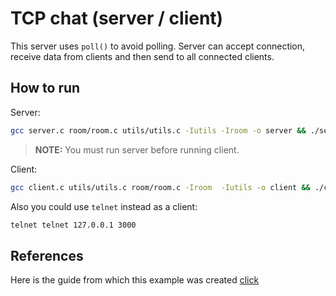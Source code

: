 # TCP chat (server / client)
This server uses `poll()` to avoid polling. Server can accept connection, receive data from clients and then send to all connected clients.

## How to run
Server:
```bash
gcc server.c room/room.c utils/utils.c -Iutils -Iroom -o server && ./server
```

> **NOTE:** You must run server before running client.

Client:
```bash
gcc client.c utils/utils.c room/room.c -Iroom  -Iutils -o client && ./client
```

Also you could use `telnet` instead as a client:
```bash
telnet telnet 127.0.0.1 3000
```

## References
Here is the guide from which this example was created [click](https://beej.us/guide/bgnet/html/split/slightly-advanced-techniques.html#poll)